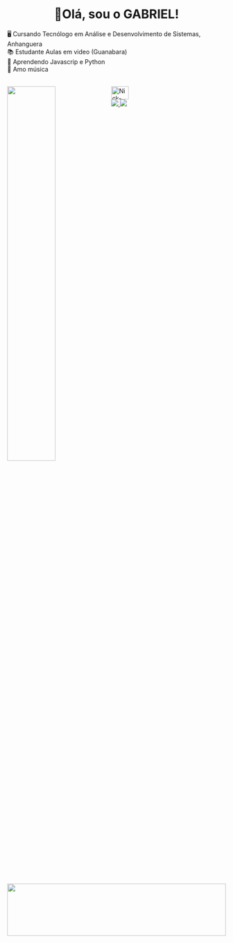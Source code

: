 <h1 align = "center">👋Olá, sou o GABRIEL!</h1>

🖥️ Cursando Tecnólogo em Análise e Desenvolvimento de Sistemas, Anhanguera <br>
📚 Estudante Aulas em video (Guanabara) <br>
🌱 Aprendendo Javascrip e Python <br>
🎵 Amo música <br>
<br>

<div>
    <img align="center" alt="Nick-Js" height="30" width="40" src="https://raw.githubusercontent.com/devicons/devicon/master/icons/javascript/javascript-plain.svg%22%3E
    <img align="center" alt="Nick-Python" height="30" width="40" src="https://raw.githubusercontent.com/devicons/devicon/master/icons/python/python-original-wordmark.svg%22%3E
    <br>
</div>
<img align="left"  width="47%"  src="https://github-readme-stats.vercel.app/api?username=Gabrielbsxs&show_icons=true&theme=chartreuse-dark" />
<img align="left" width="47%" src="https://github-readme-stats.vercel.app/api/top-langs/?username=Gabrielbsxs&layout=compact&theme=chartreuse-dark" />
<div> 
    <a href="https://www.instagram.com/KALLYS_21/" target="_blank">
        <img src="https://img.shields.io/badge/-Instagram-red?style=for-the-badge&logo=instagram&logoColor=white" target="_blank">
    </a>
    <a href="mailto:gabrielbsilva.ads@gmail.com" target="_blank">
        <img src="https://img.shields.io/badge/-Email-%23333?style=for-the-badge&logo=Mail.Ru&logoColor=white" target="_blank">
    </a>
</div>
<br>
<img src="https://camo.githubusercontent.com/dab392b684423e8a0b0b27b9c57cce1b031f54487903b5a98097bcbf166ea741/68747470733a2f2f6d656469612e67697068792e636f6d2f6d656469612f76312e59326c6b505463354d4749334e6a4578e280a6396e61575a66596e6c666157516d593351395a772f4e48767630426f336f4771316554424464312f67697068792e676966" width="100%" height="120px">
